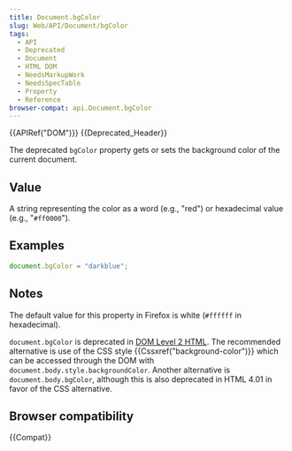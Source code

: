 ```yaml
---
title: Document.bgColor
slug: Web/API/Document/bgColor
tags:
  - API
  - Deprecated
  - Document
  - HTML DOM
  - NeedsMarkupWork
  - NeedsSpecTable
  - Property
  - Reference
browser-compat: api.Document.bgColor
---
```

{{APIRef("DOM")}} {{Deprecated_Header}}

The deprecated  `bgColor` property gets or sets the background color of the
current document.

## Value

A string representing the color as a word (e.g., "red") or hexadecimal value (e.g., "`#ff0000`").

## Examples
```js
document.bgColor = "darkblue";
```

## Notes

The default value for this property in Firefox is white (`#ffffff` in
hexadecimal).

`document.bgColor` is deprecated in [DOM Level 2
HTML](https://www.w3.org/TR/DOM-Level-2-HTML/html.html#ID-26809268). The recommended alternative is use of the CSS style
{{Cssxref("background-color")}} which can be accessed through the DOM with
`document.body.style.backgroundColor`. Another alternative is
`document.body.bgColor`, although this is also deprecated in HTML 4.01 in
favor of the CSS alternative.

## Browser compatibility

{{Compat}}
